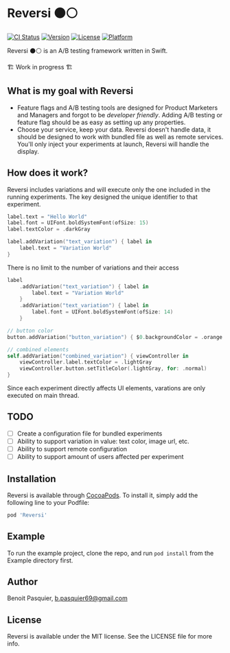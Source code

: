 # Reversi ⚫️⚪️

[![CI Status](https://img.shields.io/travis/popei69/Reversi.svg?style=flat)](https://travis-ci.org/popei69/Reversi)
[![Version](https://img.shields.io/cocoapods/v/Reversi.svg?style=flat)](https://cocoapods.org/pods/Reversi)
[![License](https://img.shields.io/cocoapods/l/Reversi.svg?style=flat)](https://cocoapods.org/pods/Reversi)
[![Platform](https://img.shields.io/cocoapods/p/Reversi.svg?style=flat)](https://cocoapods.org/pods/Reversi)

Reversi ⚫️⚪️ is an A/B testing framework written in Swift.

🏗 Work in progress 🏗

## What is my goal with Reversi

* Feature flags and A/B testing tools are designed for Product Marketers and Managers and forgot to be _developer friendly_. Adding A/B testing or feature flag should be as easy as setting up any properties.
* Choose your service, keep your data. Reversi doesn't handle data, it should be designed to work with bundled file as well as remote services. You'll only inject your experiments at launch, Reversi will handle the display.

## How does it work?

Reversi includes variations and will execute only the one included in the running experiments.
The key designed the unique identifier to that experiment.

```swift
label.text = "Hello World"
label.font = UIFont.boldSystemFont(ofSize: 15)
label.textColor = .darkGray

label.addVariation("text_variation") { label in
    label.text = "Variation World"
}
```

There is no limit to the number of variations and their access

```swift
label
    .addVariation("text_variation") { label in
        label.text = "Variation World"
    }
    .addVariation("text_variation") { label in
        label.font = UIFont.boldSystemFont(ofSize: 14)
    }

// button color
button.addVariation("button_variation") { $0.backgroundColor = .orange }

// combined elements
self.addVariation("combined_variation") { viewController in
    viewController.label.textColor = .lightGray
    viewController.button.setTitleColor(.lightGray, for: .normal)
}
```

Since each experiment directly affects UI elements, varations are only executed on main thread.

## TODO

- [ ] Create a configuration file for bundled experiments
- [ ] Ability to support variation in value: text color, image url, etc.
- [ ] Ability to support remote configuration
- [ ] Ability to support amount of users affected per experiment

## Installation

Reversi is available through [CocoaPods](https://cocoapods.org). To install
it, simply add the following line to your Podfile:

```ruby
pod 'Reversi'
```

## Example

To run the example project, clone the repo, and run `pod install` from the Example directory first.

## Author

Benoit Pasquier, b.pasquier69@gmail.com

## License

Reversi is available under the MIT license. See the LICENSE file for more info.
